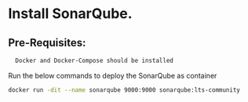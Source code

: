 
# Install SonarQube.



## Pre-Requisites:

```bash
  Docker and Docker-Compose should be installed 
```

Run the below commands to deploy the SonarQube as container 

```bash
docker run -dit --name sonarqube 9000:9000 sonarqube:lts-community
